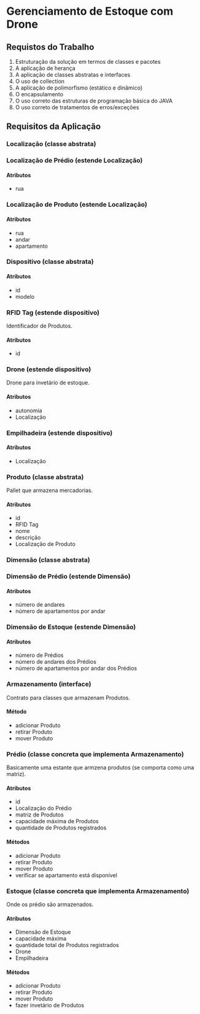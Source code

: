 # Gerenciamento de Estoque com Drone

## Requistos do Trabalho

1. Estruturação da solução em termos de classes e pacotes
2. A aplicação de herança
3. A aplicação de classes abstratas e interfaces
4. O uso de collection
5. A aplicação de polimorfismo (estático e dinâmico)
6. O encapsulamento
7. O uso correto das estruturas de programação básica do JAVA
8. O uso correto de tratamentos de erros/exceções



## Requisitos da Aplicação

### Localização (classe abstrata)



### Localização de Prédio (estende Localização)

#### Atributos
- rua



### Localização de Produto (estende Localização)

#### Atributos
- rua
- andar
- apartamento


### Dispositivo (classe abstrata)

#### Atributos

- id
- modelo



### RFID Tag (estende dispositivo)

Identificador de Produtos.

#### Atributos
- id


### Drone (estende dispositivo)

Drone para invetário de estoque.

#### Atributos

- autonomia
- Localização



### Empilhadeira (estende dispositivo)

#### Atributos

- Localização



### Produto (classe abstrata)

Pallet que armazena mercadorias.

#### Atributos

- id
- RFID Tag
- nome
- descrição
- Localização de Produto


### Dimensão (classe abstrata)

### Dimensão de Prédio (estende Dimensão)

#### Atributos

- número de andares
- número de apartamentos por andar

### Dimensão de Estoque (estende Dimensão)

#### Atributos

- número de Prédios
- número de andares dos Prédios
- número de apartamentos por andar dos Prédios


### Armazenamento (interface)

Contrato para classes que armazenam Produtos.

#### Método

- adicionar Produto
- retirar Produto
- mover Produto

### Prédio (classe concreta que implementa Armazenamento)

Basicamente uma estante que armzena produtos (se comporta  como uma matriz).

#### Atributos

- id
- Localização do Prédio
- matriz de Produtos
- capacidade máxima de Produtos
- quantidade de Produtos registrados

#### Métodos

- adicionar Produto
- retirar Produto
- mover Produto
- verificar se apartamento está disponível


### Estoque (classe concreta que implementa Armazenamento)

Onde os prédio são armazenados.

#### Atributos

- Dimensão de Estoque
- capacidade máxima
- quantidade total de Produtos registrados
- Drone
- Empilhadeira

#### Métodos

- adicionar Produto
- retirar Produto
- mover Produto
- fazer invetário de Produtos

